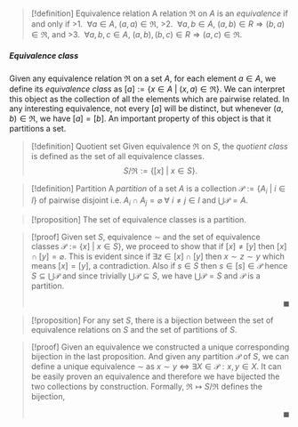 >[!definition] Equivalence relation
>A relation $\mathfrak{R}$ on $A$ is an *equivalence* if and only if
	>1. $\ \forall a \in A, \ (a,a) \in \mathfrak{R}$,
	>2. $\ \forall a,b \in A, \ (a,b) \in R \Rightarrow (b,a) \in \mathfrak{R}$, and
	>3. $\ \forall a,b,c \in A, \ (a,b),(b,c) \in R \Rightarrow (a,c) \in \mathfrak{R}$.

##### Equivalence class

Given any equivalence relation $\mathfrak{R}$ on a set $A$, for each element $a\in A$, we define its *equivalence class* as $[a]:=\{x\in A\ |\ (x,a)\in\mathfrak{R}\}$. We can interpret this object as the collection of all the elements which are pairwise related. In any interesting equivalence, not every $[a]$ will be distinct, but whenever $(a,b)\in\mathfrak{R}$, we have $[a]=[b]$. An important property of this object is that it partitions a set.

>[!definition] Quotient set
> Given equivalence $\mathfrak{R}$ on $S$, the *quotient class* is defined as the set of all equivalence classes. $$S/\mathfrak{R}:=\{[x]\ |\ x\in S\}.$$

>[!definition] Partition
> A *partition* of a set $A$ is a collection $\mathscr{P}:=\{A_i\ |\ i\in I\}$ of pairwise disjoint i.e. $A_i\cap A_j=\varnothing\ \forall\ i\ne j\in I$ and $\bigcup\mathscr{P}=A$. 

>[!proposition] 
> The set of equivalence classes is a partition.

>[!proof] 
> Given set $S$, equivalence $\sim$ and the set of equivalence classes $\mathscr{P}:=\{x]\ |\ x\in S\}$, we proceed to show that if $[x]\ne[y]$ then $[x]\cap[y]=\varnothing$. This is evident since if $\exists z\in[x]\cap[y]$ then $x\sim z\sim y$ which means $[x]=[y]$, a contradiction. Also if $s\in S$ then $s\in[s]\in\mathscr{P}$ hence $S\subseteq\bigcup\mathscr{P}$ and since trivially $\bigcup\mathscr{P}\subseteq S$, we have $\bigcup\mathscr{P}=S$ and $\mathscr{P}$ is a partition. <p align="Right">$\blacksquare$</p>

>[!proposition] 
> For any set $S$, there is a bijection between the set of equivalence relations on $S$ and the set of partitions of $S$.

>[!proof] 
> Given an equivalence we constructed a unique corresponding bijection in the last proposition. And given any partition $\mathscr{P}$ of $S$, we can define a unique equivalence $\sim$ as $x\sim y\ \Leftrightarrow\ \exists X\in\mathscr{P}:x,y\in X$. It can be easily proven an equivalence and therefore we have bijected the two collections by construction. Formally, $\mathfrak{R}\mapsto S/\mathfrak{R}$ defines the bijection, <p align="Right">$\blacksquare$</p>

